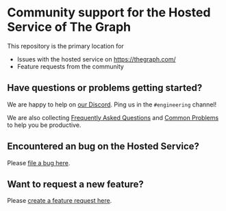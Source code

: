 # Community support for the Hosted Service of The Graph

This repository is the primary location for

* Issues with the hosted service on https://thegraph.com/
* Feature requests from the community

## Have questions or problems getting started?

We are happy to help on [our Discord](https://thegraph.com/discord). Ping us in the `#engineering` channel!

We are also collecting [Frequently Asked Questions](https://github.com/graphprotocol/support/wiki/faq) and [Common Problems](https://github.com/graphprotocol/support/wiki/common-problems) to help you be productive.

## Encountered an bug on the Hosted Service?

Please [file a bug here](https://github.com/graphprotocol/support/issues/new?labels=bug).

## Want to request a new feature?

Please [create a feature request here](https://github.com/graphprotocol/support/issues/new?labels=enhancement).
